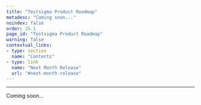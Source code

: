 ```yaml
---
title: "Testsigma Product Roadmap"
metadesc: "Coming soon..."
noindex: false
order: 25.1
page_id: "Testsigma Product Roadmap"
warning: false
contextual_links:
- type: section
  name: "Contents"
- type: link
  name: "Next Month Release"
  url: "#next-month-release"
---
```


---


Coming soon...